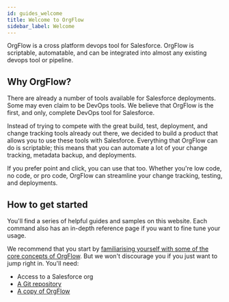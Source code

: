 ```yaml
---
id: guides_welcome
title: Welcome to OrgFlow
sidebar_label: Welcome
---
```


OrgFlow is a cross platform devops tool for Salesforce. OrgFlow is scriptable, automatable, and can be integrated into almost any existing devops tool or pipeline.

## Why OrgFlow?
There are already a number of tools available for Salesforce deployments. Some may even claim to be DevOps tools. We believe that OrgFlow is the first, and only, complete DevOps tool for Salesforce.

Instead of trying to compete with the great build, test, deployment, and change tracking tools already out there, we decided to build a product that allows you to use these tools with Salesforce. Everything that OrgFlow can do is scriptable; this means that you can automate a lot of your change tracking, metadata backup, and deployments.

If you prefer point and click, you can use that too. Whether you're low code, no code, or pro code, OrgFlow can streamline your change tracking, testing, and deployments.

## How to get started
You'll find a series of helpful guides and samples on this website. Each command also has an in-depth reference page if you want to fine tune your usage.

We recommend that you start by [familiarising yourself with some of the core concepts of OrgFlow](guides_coreconcepts). But we won't discourage you if you just want to jump right in. You'll need:
* Access to a Salesforce org
* [A Git repository](guides_git)
* [A copy of OrgFlow](guides_download)